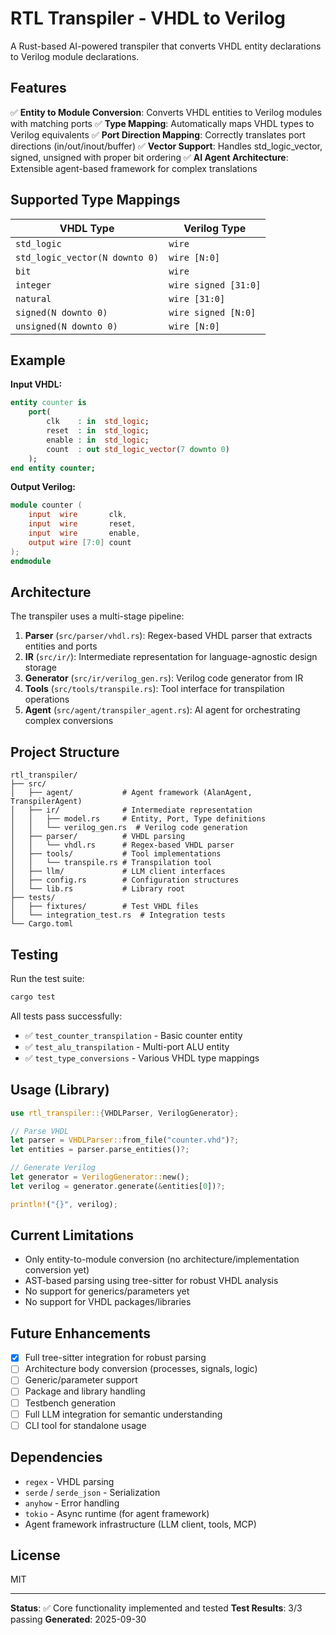 # RTL Transpiler - VHDL to Verilog

A Rust-based AI-powered transpiler that converts VHDL entity declarations to Verilog module declarations.

## Features

✅ **Entity to Module Conversion**: Converts VHDL entities to Verilog modules with matching ports
✅ **Type Mapping**: Automatically maps VHDL types to Verilog equivalents
✅ **Port Direction Mapping**: Correctly translates port directions (in/out/inout/buffer)
✅ **Vector Support**: Handles std_logic_vector, signed, unsigned with proper bit ordering
✅ **AI Agent Architecture**: Extensible agent-based framework for complex translations

## Supported Type Mappings

| VHDL Type | Verilog Type |
|-----------|--------------|
| `std_logic` | `wire` |
| `std_logic_vector(N downto 0)` | `wire [N:0]` |
| `bit` | `wire` |
| `integer` | `wire signed [31:0]` |
| `natural` | `wire [31:0]` |
| `signed(N downto 0)` | `wire signed [N:0]` |
| `unsigned(N downto 0)` | `wire [N:0]` |

## Example

**Input VHDL:**
```vhdl
entity counter is
    port(
        clk    : in  std_logic;
        reset  : in  std_logic;
        enable : in  std_logic;
        count  : out std_logic_vector(7 downto 0)
    );
end entity counter;
```

**Output Verilog:**
```verilog
module counter (
    input  wire       clk,
    input  wire       reset,
    input  wire       enable,
    output wire [7:0] count
);
endmodule
```

## Architecture

The transpiler uses a multi-stage pipeline:

1. **Parser** (`src/parser/vhdl.rs`): Regex-based VHDL parser that extracts entities and ports
2. **IR** (`src/ir/`): Intermediate representation for language-agnostic design storage
3. **Generator** (`src/ir/verilog_gen.rs`): Verilog code generator from IR
4. **Tools** (`src/tools/transpile.rs`): Tool interface for transpilation operations
5. **Agent** (`src/agent/transpiler_agent.rs`): AI agent for orchestrating complex conversions

## Project Structure

```
rtl_transpiler/
├── src/
│   ├── agent/           # Agent framework (AlanAgent, TranspilerAgent)
│   ├── ir/              # Intermediate representation
│   │   ├── model.rs     # Entity, Port, Type definitions
│   │   └── verilog_gen.rs  # Verilog code generation
│   ├── parser/          # VHDL parsing
│   │   └── vhdl.rs      # Regex-based VHDL parser
│   ├── tools/           # Tool implementations
│   │   └── transpile.rs # Transpilation tool
│   ├── llm/             # LLM client interfaces
│   ├── config.rs        # Configuration structures
│   └── lib.rs           # Library root
├── tests/
│   ├── fixtures/        # Test VHDL files
│   └── integration_test.rs  # Integration tests
└── Cargo.toml
```

## Testing

Run the test suite:

```bash
cargo test
```

All tests pass successfully:
- ✅ `test_counter_transpilation` - Basic counter entity
- ✅ `test_alu_transpilation` - Multi-port ALU entity
- ✅ `test_type_conversions` - Various VHDL type mappings

## Usage (Library)

```rust
use rtl_transpiler::{VHDLParser, VerilogGenerator};

// Parse VHDL
let parser = VHDLParser::from_file("counter.vhd")?;
let entities = parser.parse_entities()?;

// Generate Verilog
let generator = VerilogGenerator::new();
let verilog = generator.generate(&entities[0])?;

println!("{}", verilog);
```

## Current Limitations

- Only entity-to-module conversion (no architecture/implementation conversion yet)
- AST-based parsing using tree-sitter for robust VHDL analysis
- No support for generics/parameters yet
- No support for VHDL packages/libraries

## Future Enhancements

- [x] Full tree-sitter integration for robust parsing
- [ ] Architecture body conversion (processes, signals, logic)
- [ ] Generic/parameter support
- [ ] Package and library handling
- [ ] Testbench generation
- [ ] Full LLM integration for semantic understanding
- [ ] CLI tool for standalone usage

## Dependencies

- `regex` - VHDL parsing
- `serde` / `serde_json` - Serialization
- `anyhow` - Error handling
- `tokio` - Async runtime (for agent framework)
- Agent framework infrastructure (LLM client, tools, MCP)

## License

MIT

---

**Status**: ✅ Core functionality implemented and tested
**Test Results**: 3/3 passing
**Generated**: 2025-09-30
